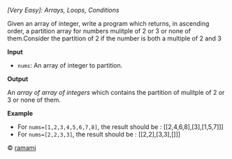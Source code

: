 *[Very Easy]: Arrays, Loops, Conditions*

Given an array of integer, write a program which returns, in ascending order, a partition array for numbers mulitple of 2 or 3 or none of them.Consider the partition of 2 if the number is both a multiple of 2 and 3

__Input__
- `nums`: An array of integer to partition.

__Output__

An *array of array of integers* which contains the partition of mulitple of 2 or 3 or none of them.

__Example__

- For `nums=[1,2,3,4,5,6,7,8]`, the result should be : [[2,4,6,8],[3],[1,5,7]]]
- For `nums=[2,2,3,3]`, the result should be : [[2,2],[3,3],[]]]

© [ramamj](https://app.codesignal.com/profile/ramamj)


